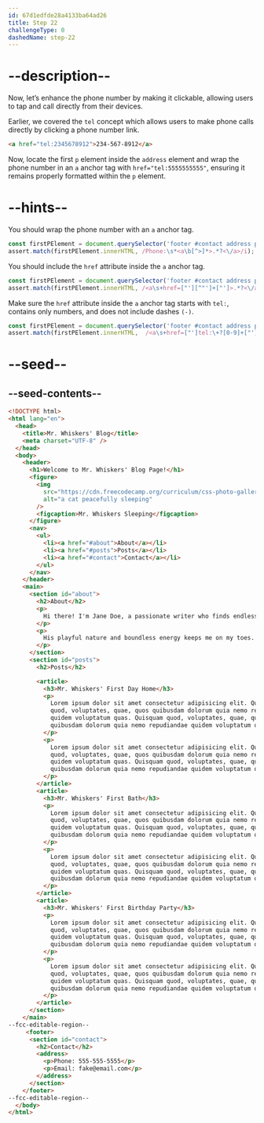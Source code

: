 ```yaml
---
id: 67d1edfde28a4133ba64ad26
title: Step 22
challengeType: 0
dashedName: step-22
---
```


# --description--

Now, let’s enhance the phone number by making it clickable, allowing users to tap and call directly from their devices.

Earlier, we covered the `tel` concept which allows users to make phone calls directly by clicking a phone number link.

```html
<a href="tel:2345678912">234-567-8912</a>
```

Now, locate the first `p` element inside the `address` element and wrap the phone number in an `a` anchor tag with `href="tel:5555555555"`, ensuring it remains properly formatted within the `p` element.

# --hints--

You should wrap the phone number with an `a` anchor tag.

```js
const firstPElement = document.querySelector('footer #contact address p:nth-of-type(1)');
assert.match(firstPElement.innerHTML, /Phone:\s*<a\b[^>]*>.*?<\/a>/i);
```

You should include the `href` attribute inside the `a` anchor tag.

```js
const firstPElement = document.querySelector('footer #contact address p:nth-of-type(1)');
assert.match(firstPElement.innerHTML, /<a\s+href=["'][^"']+["']>.*?<\/a>/i);
```

Make sure the `href` attribute inside the `a` anchor tag starts with `tel:`, contains only numbers, and does not include dashes `(-)`.

```js
const firstPElement = document.querySelector('footer #contact address p:nth-of-type(1)');
assert.match(firstPElement.innerHTML,  /<a\s+href=["']tel:\+?[0-9]+["']>/i);
```

# --seed--

## --seed-contents--

```html
<!DOCTYPE html>
<html lang="en">
  <head>
    <title>Mr. Whiskers' Blog</title>
    <meta charset="UTF-8" />
  </head>
  <body>
    <header>
      <h1>Welcome to Mr. Whiskers' Blog Page!</h1>
      <figure>
        <img
          src="https://cdn.freecodecamp.org/curriculum/css-photo-gallery/1.jpg"
          alt="a cat peacefully sleeping"
        />
        <figcaption>Mr. Whiskers Sleeping</figcaption>
      </figure>
      <nav>
        <ul>
          <li><a href="#about">About</a></li>
          <li><a href="#posts">Posts</a></li>
          <li><a href="#contact">Contact</a></li>
        </ul>
      </nav>
    </header>
    <main>
      <section id="about">
        <h2>About</h2>
        <p>
          Hi there! I'm Jane Doe, a passionate writer who finds endless inspiration in the antics of my beloved cat, Mr. Whiskers.
        </p>
        <p>
          His playful nature and boundless energy keeps me on my toes. I love him so much.
        </p>
      </section>
      <section id="posts">
        <h2>Posts</h2>

        <article>
          <h3>Mr. Whiskers' First Day Home</h3>
          <p>
            Lorem ipsum dolor sit amet consectetur adipisicing elit. Quisquam
            quod, voluptates, quae, quos quibusdam dolorum quia nemo repudiandae
            quidem voluptatum quas. Quisquam quod, voluptates, quae, quos
            quibusdam dolorum quia nemo repudiandae quidem voluptatum quas.
          </p>
          <p>
            Lorem ipsum dolor sit amet consectetur adipisicing elit. Quisquam
            quod, voluptates, quae, quos quibusdam dolorum quia nemo repudiandae
            quidem voluptatum quas. Quisquam quod, voluptates, quae, quos
            quibusdam dolorum quia nemo repudiandae quidem voluptatum quas.
          </p>
        </article>
        <article>
          <h3>Mr. Whiskers' First Bath</h3>
          <p>
            Lorem ipsum dolor sit amet consectetur adipisicing elit. Quisquam
            quod, voluptates, quae, quos quibusdam dolorum quia nemo repudiandae
            quidem voluptatum quas. Quisquam quod, voluptates, quae, quos
            quibusdam dolorum quia nemo repudiandae quidem voluptatum quas.
          </p>
          <p>
            Lorem ipsum dolor sit amet consectetur adipisicing elit. Quisquam
            quod, voluptates, quae, quos quibusdam dolorum quia nemo repudiandae
            quidem voluptatum quas. Quisquam quod, voluptates, quae, quos
            quibusdam dolorum quia nemo repudiandae quidem voluptatum quas.
          </p>
        </article>
        <article>
          <h3>Mr. Whiskers' First Birthday Party</h3>
          <p>
            Lorem ipsum dolor sit amet consectetur adipisicing elit. Quisquam
            quod, voluptates, quae, quos quibusdam dolorum quia nemo repudiandae
            quidem voluptatum quas. Quisquam quod, voluptates, quae, quos
            quibusdam dolorum quia nemo repudiandae quidem voluptatum quas.
          </p>
          <p>
            Lorem ipsum dolor sit amet consectetur adipisicing elit. Quisquam
            quod, voluptates, quae, quos quibusdam dolorum quia nemo repudiandae
            quidem voluptatum quas. Quisquam quod, voluptates, quae, quos
            quibusdam dolorum quia nemo repudiandae quidem voluptatum quas.
          </p>
        </article>
      </section>
    </main>
--fcc-editable-region--
     <footer>
      <section id="contact">
        <h2>Contact</h2>
        <address>
          <p>Phone: 555-555-5555</p>
          <p>Email: fake@email.com</p>
        </address>
      </section>
    </footer>
--fcc-editable-region--
  </body>
</html>
```
